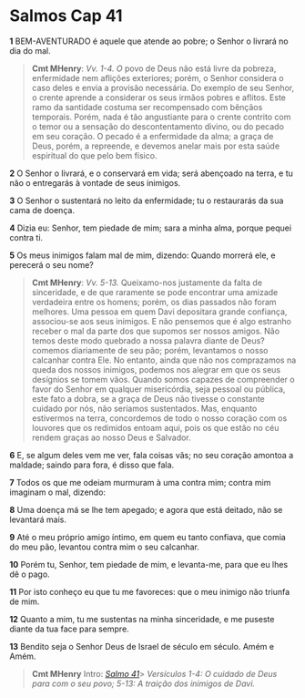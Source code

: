 # Salmos Cap 41

**1** 	BEM-AVENTURADO é aquele que atende ao pobre; o Senhor o livrará no dia do mal.

> **Cmt MHenry**: *Vv. 1-4. O* povo de Deus não está livre da pobreza, enfermidade nem aflições exteriores; porém, o Senhor considera o caso deles e envia a provisão necessária. Do exemplo de seu Senhor, o crente aprende a considerar os seus irmãos pobres e aflitos. Este ramo da santidade costuma ser recompensado com bênçãos temporais. Porém, nada é tão angustiante para o crente contrito com o temor ou a sensação do descontentamento divino, ou do pecado em seu coração. O pecado é a enfermidade da alma; a graça de Deus, porém, a repreende, e devemos anelar mais por esta saúde espiritual do que pelo bem físico.

**2** 	O Senhor o livrará, e o conservará em vida; será abençoado na terra, e tu não o entregarás à vontade de seus inimigos.

**3** 	O Senhor o sustentará no leito da enfermidade; tu o restaurarás da sua cama de doença.

**4** 	Dizia eu: Senhor, tem piedade de mim; sara a minha alma, porque pequei contra ti.

**5** 	Os meus inimigos falam mal de mim, dizendo: Quando morrerá ele, e perecerá o seu nome?

> **Cmt MHenry**: *Vv. 5-13.* Queixamo-nos justamente da falta de sinceridade, e de que raramente se pode encontrar uma amizade verdadeira entre os homens; porém, os dias passados não foram melhores. Uma pessoa em quem Davi depositara grande confiança, associou-se aos seus inimigos. E não pensemos que é algo estranho receber o mal da parte dos que supomos ser nossos amigos. Não temos deste modo quebrado a nossa palavra diante de Deus? comemos diariamente de seu pão; porém, levantamos o nosso calcanhar contra Ele. No entanto, ainda que não nos comprazamos na queda dos nossos inimigos, podemos nos alegrar em que os seus desígnios se tomem vãos. Quando somos capazes de compreender o favor do Senhor em qualquer misericórdia, seja pessoal ou pública, este fato a dobra, se a graça de Deus não tivesse o constante cuidado por nós, não seríamos sustentados. Mas, enquanto estivermos na terra, concordemos de todo o nosso coração com os louvores que os redimidos entoam aqui, pois os que estão no céu rendem graças ao nosso Deus e Salvador.

**6** 	E, se algum deles vem me ver, fala coisas vãs; no seu coração amontoa a maldade; saindo para fora, é disso que fala.

**7** 	Todos os que me odeiam murmuram à uma contra mim; contra mim imaginam o mal, dizendo:

**8** 	Uma doença má se lhe tem apegado; e agora que está deitado, não se levantará mais.

**9** 	Até o meu próprio amigo íntimo, em quem eu tanto confiava, que comia do meu pão, levantou contra mim o seu calcanhar.

**10** 	Porém tu, Senhor, tem piedade de mim, e levanta-me, para que eu lhes dê o pago.

**11** 	Por isto conheço eu que tu me favoreces: que o meu inimigo não triunfa de mim.

**12** 	Quanto a mim, tu me sustentas na minha sinceridade, e me puseste diante da tua face para sempre.

**13** 	Bendito seja o Senhor Deus de Israel de século em século. Amém e Amém.


> **Cmt MHenry** Intro: *[Salmo 41](../19A-Sl/41.md#0)*> *Versículos 1-4: O cuidado de Deus para com o seu povo; 5-13: A traição dos inimigos de Davi.*